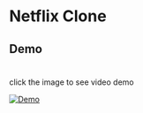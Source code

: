 # Netflix Clone

## Demo
#
click the image to see video demo


[![Demo](https://res.cloudinary.com/dqf7aonc2/image/upload/v1619944936/Group_netflix_v9bgmz.png)](https://res.cloudinary.com/dqf7aonc2/video/upload/v1619942361/WhatsApp_Video_2021-05-02_at_1.19.47_PM_lhjkew.mp4 "Click To Se Video Demo")
